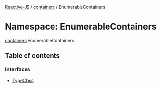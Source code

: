 [Reactive-JS](../README.md) / [containers](containers.md) / EnumerableContainers

# Namespace: EnumerableContainers

[containers](containers.md).EnumerableContainers

## Table of contents

### Interfaces

- [TypeClass](../interfaces/containers.EnumerableContainers.TypeClass.md)
